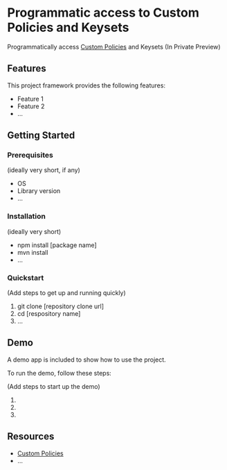 # Programmatic access to Custom Policies and Keysets

Programmatically access [Custom Policies](https://docs.microsoft.com/en-us/graph/api/resources/trustframeworkpolicy?view=graph-rest-beta) and Keysets (In Private Preview)

## Features

This project framework provides the following features:

* Feature 1
* Feature 2
* ...

## Getting Started

### Prerequisites

(ideally very short, if any)

- OS
- Library version
- ...

### Installation

(ideally very short)

- npm install [package name]
- mvn install
- ...

### Quickstart
(Add steps to get up and running quickly)

1. git clone [repository clone url]
2. cd [respository name]
3. ...


## Demo

A demo app is included to show how to use the project.

To run the demo, follow these steps:

(Add steps to start up the demo)

1.
2.
3.

## Resources


- [Custom Policies](https://docs.microsoft.com/en-us/graph/api/resources/trustframeworkpolicy?view=graph-rest-beta)
- ...

